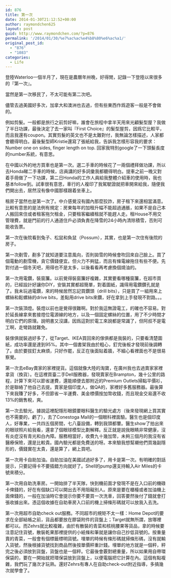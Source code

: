 ```yaml
---
id: 876
title: 第一次
date: 2014-01-30T21:12:52+00:00
author: raymondchen625
layout: post
guid: http://www.raymondchen.com/?p=876
permalink: '/2014/01/30/%e7%ac%ac%e4%b8%80%e6%ac%a1/'
original_post_id:
  - "876"
  - "1083"
categories:
  - Life
---
```

登陸Waterloo一個半月了，現在是農曆年卅晚，好得閒，記錄一下登陸以來很多的『第一次』。

當然是第一次移民了，不太可能有第二次吧。

儘管去過美國好多次，加拿大和澳洲也去過，但有些東西作爲遊客一般是不會做的。

例如剪髮。一般都是旅行之前剪好嘛，誰會在旅程中拿半天用來光顧髮型屋？我做了半日功課，最後決定了去一家叫『First Choice』的髮型屋剪，因爲它比較平，而且我還有coupon。其實剪髮的英文也不是太難對付，我無論怎樣描述，人家都會聽得明白。最後髮型師Kristie還寫了張紙給我，告訴我怎樣形容我的要求：Number one on sides, finger length on top. 回家我特別google了一下頭髮長度的number系統，有意思。

在中國以外的地方買車也是第一次。選二手車的時候花了一兩個禮拜做功課，所以去Honda睇二手車的時候，店員講的好多詞彙我都聽得明白。提車之前一晚又對着手冊做了一下功課，第二日Honda的工作人員給我整體介紹車的使用時，我也基本follow到。試車很有意思，車行的人複印了我駕駛證就把車開來給我，隨便我們開出去，居然沒有像中國那樣跟着坐車上。

租房子當然也是第一次了。中介感覺沒有國內那麼狡詐，房子租下來還相當滿意。比較有意思的是法例有規定：房東每年的加租升幅不能超過通脹，如果不是自己本人搬回來住或者租客拖欠租金，只要租客繼續租就不能趕人走。租House不用交管理費，就是門前的行人通道住戶必須負責在降雪的24小時內清除積雪，否則可能收告票。

第一次在後院看到兔子、松鼠和負鼠（Possum），其實，也是第一次住有後院的房子。

第一次剷雪，剷多了就知道要注意風向，否則拋雪的時候會吹回來自己臉上。買了個電動的剷雪機，貪它價錢便宜。但火力不夠猛，而且有條電線拖住有些不便。先對付過一個冬天吧，用得也不是太多，以後看看再考慮換個燒油的。

第一次用電鑽，裝窗簾。以前覺得裝窗簾好複雜，其實要看哪種窗簾，在超市買的，已經設計好讓你DIY，安裝其實都超簡單，對着圖紙，識得用電鑽鑽孔就是了。我未玩過電鑽，來的時候居然忘記買鑽頭（drill bits），只是買了一組用來上螺絲和鬆螺絲的drive bits，差點用drive bits來鑽，好在拿到上手發現不對路。。。

第一次裝頂燈。裝燈以前也是覺得很難啊。對於我這無證電工，的確也不容易。對於延長線拿來套接燈位電源線的地方，以及一個固定螺絲的位置，用了不少時間才明白它們的原理。說明書又沒講，因爲這對於電工來說都是常識了，但阿叔不是電工啊，走彎路就難免。

裝傢俱就裝過好多了，從Target、IKEA買回來的傢俱都是我裝的，只要看清楚圖紙，成功率還是達到95%。其中一個書架我由於粗心，釘完後板才發現前後調轉了。由於要拔釘太麻煩，只好作罷，反正在後面貼着牆，不細心看裡面也不是很易察覺。

第一次去eBay賣家的家裡提貨。這個就像大陸的淘寶，在廣州我也去過賣家家裡拿貨（換貨）。在這裡買臺二手Dell服務器，發現賣家在Brampton，幾十公里的路程，計算下來可以節省運費，還能順便去那附近的Premium Outlets掃點平價衫，於是聯絡了他自己去提。賣家是個印度人，做QA的，家裡好多舊服務器。最後算下來我賺了好多，不但節省一半運費、美金標價按加幣收錢，而且現金交易還不收13%的銷售稅，爽。

第一次去驗光。據說這裡配隱形眼鏡要眼科醫生的驗光處方（後來發現網上買其實也不需要的，虧了），去了Conestoga Mall的一個眼科裡面驗。醫生也是個印度人，好專業，一共四五個房間，七八臺設備，轉到我頭都暈。醫生show了拍出來的眼球照片給我看，還拿了個眼球模型比劃解釋。反正就是說我眼睛非常健康，沒有炎症沒有青光和白內障。服務相當好，收費九十幾加幣，未夠三個月的我沒有省醫療保險，還是比較貴。國內驗光都是免費送的呀。本來驗我想幫襯他們買幾副隱形的，價錢實在太貴，還是算了，網上買吧。

第一次用卡自助加油。自助加油在美國試過好多了，用卡是第一次。有明確的對話提示，只要記得卡不要插錯方向就好了。Shell的pump還支持輸入Air Miles的卡號來積分。

第一次用自助洗車房。一開始排了半天隊，快到機前面才發現不是在入口前的機碌卡俾錢的，好在有個缺口可以開出去不用阻礙別人。原來是要在櫃檯或者加油機上面俾錢的，一般在加油時它會提示你要不要買一次洗車，回答要然後付了錢就會打張收據出來。憑這個收據在自助車房入口前的機上掃條形碼就可以放我入去洗。

第一次用超市自助check out服務。不同超市的規矩不太一樣：Home Depot的要求在全部結帳之前，貨品都要放在膠袋附件的貨盤上；Target就無所謂，放哪裡都可以。而Zehrs就比較複雜，由於有散裝的青菜和核桃腰果等貨品，拿的時候要注意記住貨號，散裝乾果那裡提供的小紙條和筆就是讓你自己抄低貨號的。按重量賣的青菜，一般會有個標籤標明貨號。埋單的時候有條形碼就掃條形碼，沒有就輸入貨號，然後根據貨號找到商品然後按單價秤重計錢。埋單的地方就是一個秤，秤完之後必須放到貨盤，貨盤也是一個秤。它最後會覈對總重量，所以如果用自帶環保袋的，要在一開始就把環保袋放到貨盤上，以便電腦把它計算在內。這個有點複雜，我們玩了幾次才玩熟。還好Zehrs有專人在自助check-out附近指導，多搞幾次就學會了。

&nbsp;